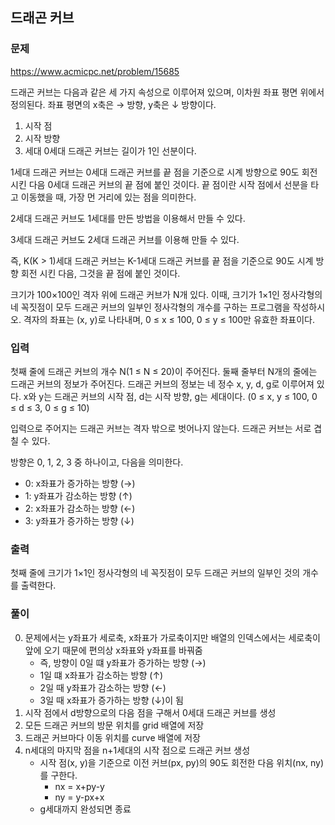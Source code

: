 ## 드래곤 커브
### 문제
https://www.acmicpc.net/problem/15685  
  
드래곤 커브는 다음과 같은 세 가지 속성으로 이루어져 있으며, 이차원 좌표 평면 위에서 정의된다. 좌표 평면의 x축은 → 방향, y축은 ↓ 방향이다.
  
1. 시작 점
2. 시작 방향
3. 세대
0세대 드래곤 커브는 길이가 1인 선분이다.  

1세대 드래곤 커브는 0세대 드래곤 커브를 끝 점을 기준으로 시계 방향으로 90도 회전시킨 다음 0세대 드래곤 커브의 끝 점에 붙인 것이다. 끝 점이란 시작 점에서 선분을 타고 이동했을 때, 가장 먼 거리에 있는 점을 의미한다.  


2세대 드래곤 커브도 1세대를 만든 방법을 이용해서 만들 수 있다.  

3세대 드래곤 커브도 2세대 드래곤 커브를 이용해 만들 수 있다.  

즉, K(K > 1)세대 드래곤 커브는 K-1세대 드래곤 커브를 끝 점을 기준으로 90도 시계 방향 회전 시킨 다음, 그것을 끝 점에 붙인 것이다.

크기가 100×100인 격자 위에 드래곤 커브가 N개 있다. 이때, 크기가 1×1인 정사각형의 네 꼭짓점이 모두 드래곤 커브의 일부인 정사각형의 개수를 구하는 프로그램을 작성하시오. 격자의 좌표는 (x, y)로 나타내며, 0 ≤ x ≤ 100, 0 ≤ y ≤ 100만 유효한 좌표이다.

### 입력
첫째 줄에 드래곤 커브의 개수 N(1 ≤ N ≤ 20)이 주어진다. 둘째 줄부터 N개의 줄에는 드래곤 커브의 정보가 주어진다. 드래곤 커브의 정보는 네 정수 x, y, d, g로 이루어져 있다. x와 y는 드래곤 커브의 시작 점, d는 시작 방향, g는 세대이다. (0 ≤ x, y ≤ 100, 0 ≤ d ≤ 3, 0 ≤ g ≤ 10)

입력으로 주어지는 드래곤 커브는 격자 밖으로 벗어나지 않는다. 드래곤 커브는 서로 겹칠 수 있다.

방향은 0, 1, 2, 3 중 하나이고, 다음을 의미한다.

- 0: x좌표가 증가하는 방향 (→)
- 1: y좌표가 감소하는 방향 (↑)
- 2: x좌표가 감소하는 방향 (←)
- 3: y좌표가 증가하는 방향 (↓)

### 출력
첫째 줄에 크기가 1×1인 정사각형의 네 꼭짓점이 모두 드래곤 커브의 일부인 것의 개수를 출력한다.

### 풀이
0. 문제에서는 y좌표가 세로축, x좌표가 가로축이지만 배열의 인덱스에서는 세로축이 앞에 오기 때문에 편의상 x좌표와 y좌표를 바꿔줌
    - 즉, 방향이 0일 떄 y좌표가 증가하는 방향 (→)
    - 1일 떄 x좌표가 감소하는 방향 (↑)
    - 2일 때 y좌표가 감소하는 방향 (←)
    - 3일 때 x좌표가 증가하는 방향 (↓)이 됨
1. 시작 점에서 d방향으로의 다음 점을 구해서 0세대 드래곤 커브를 생성
2. 모든 드래곤 커브의 방문 위치를 grid 배열에 저장
3. 드래곤 커브마다 이동 위치를 curve 배열에 저장
4. n세대의 마지막 점을 n+1세대의 시작 점으로 드래곤 커브 생성
    - 시작 점(x, y)을 기준으로 이전 커브(px, py)의 90도 회전한 다음 위치(nx, ny)를 구한다.
        - nx = x+py-y
        - ny = y-px+x
    - g세대까지 완성되면 종료